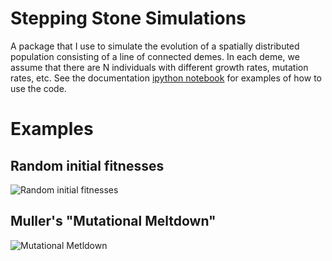 # Stepping Stone Simulations

A package that I use to simulate the evolution of a spatially distributed population consisting of 
a line of connected demes. In each deme, we assume that there are N individuals with different
growth rates, mutation rates, etc. See the documentation [ipython notebook](https://github.com/btweinstein/stepping_stone_expansions/blob/master/docs/examples_of_use.ipynb) 
for examples of how to use the code.

# Examples

## Random initial fitnesses

![Random initial fitnesses](https://github.com/btweinstein/stepping_stone_expansions/blob/master/examples/random_initial_fitness.png)

## Muller's "Mutational Meltdown"

![Mutational Metldown](https://github.com/btweinstein/stepping_stone_expansions/blob/master/examples/mutational_meltdown.png)